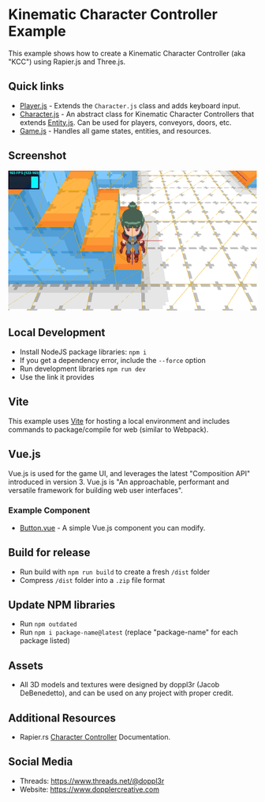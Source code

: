 # Kinematic Character Controller Example
This example shows how to create a Kinematic Character Controller (aka "KCC") using Rapier.js and Three.js.

## Quick links
 - [Player.js](src/js/entities/Player.js) - Extends the `Character.js` class and adds keyboard input.
 - [Character.js](src/js/entities/Character.js) - An abstract class for Kinematic Character Controllers that extends [Entity.js](src/js/entities/Entity.js). Can be used for players, conveyors, doors, etc.
 - [Game.js](src/js/Game.js) - Handles all game states, entities, and resources.

## Screenshot
![Screenshot](public/png/screenshot.png)

## Local Development

 - Install NodeJS package libraries: `npm i`
 - If you get a dependency error, include the `--force` option
 - Run development libraries `npm run dev`
 - Use the link it provides

## Vite

This example uses [Vite](https://vitejs.dev) for hosting a local environment and includes commands to package/compile for web (similar to Webpack).

## Vue.js

Vue.js is used for the game UI, and leverages the latest "Composition API" introduced in version 3. Vue.js is "An approachable, performant and versatile framework for building web user interfaces".

### Example Component

 - [Button.vue](src/vue/Button.vue) - A simple Vue.js component you can modify.

## Build for release

- Run build with `npm run build` to create a fresh `/dist` folder
- Compress `/dist` folder into a `.zip` file format

## Update NPM libraries

- Run `npm outdated`
- Run `npm i package-name@latest` (replace "package-name" for each package listed)

## Assets
- All 3D models and textures were designed by doppl3r (Jacob DeBenedetto), and can be used on any project with proper credit.

## Additional Resources
- Rapier.rs [Character Controller](https://rapier.rs/docs/user_guides/javascript/character_controller) Documentation.

## Social Media
- Threads: https://www.threads.net/@doppl3r
- Website: https://www.dopplercreative.com